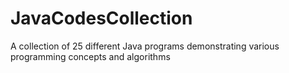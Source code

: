 # JavaCodesCollection
A collection of 25 different Java programs demonstrating various programming concepts and algorithms
